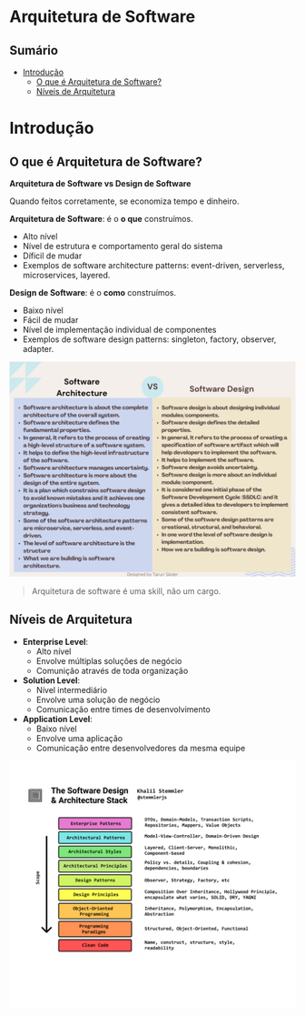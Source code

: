 # Arquitetura de Software

## Sumário
- [Introdução](#introdução)
    - [O que é Arquitetura de Software?](#o-que-é-arquitetura-de-software)
    - [Níveis de Arquitetura](#níveis-de-arquitetura)

# Introdução
## O que é Arquitetura de Software?
**Arquitetura de Software vs Design de Software**

Quando feitos corretamente, se economiza tempo e dinheiro.

**Arquitetura de Software**: é o **o que** construímos.

- Alto nível
- Nível de estrutura e comportamento geral do sistema
- Díficil de mudar
- Exemplos de software architecture patterns:
event-driven, serverless, microservices, layered.

**Design de Software**: é o **como** construímos.
- Baixo nível
- Fácil de mudar
- Nível de implementação individual de componentes
- Exemplos de software design patterns:
singleton, factory, observer, adapter.

![Software Architecture vs Software Design](./assets/img/software-architecture-vs-design.png "Software Architecture vs Software Design")

> Arquitetura de software é uma skill, não um cargo.

## Níveis de Arquitetura
- **Enterprise Level**:
    - Alto nível
    - Envolve múltiplas soluções de negócio
    - Comunição através de toda organização
- **Solution Level**:
    - Nível intermediário
    - Envolve uma solução de negócio
    - Comunicação entre times de desenvolvimento
- **Application Level**:
    - Baixo nível
    - Envolve uma aplicação
    - Comunicação entre desenvolvedores da mesma equipe
    
![The Software Design and Architecture Stack](./assets/img/software-design-and-architecture-stack.png "The Software Design and Architecture Stack")